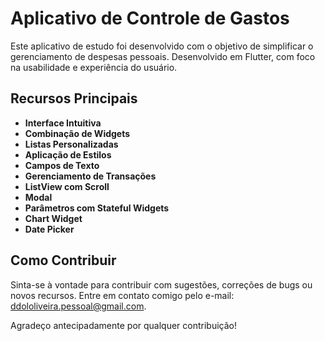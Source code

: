 # Aplicativo de Controle de Gastos

Este aplicativo de estudo foi desenvolvido com o objetivo de simplificar o gerenciamento de despesas pessoais. 
Desenvolvido em Flutter, com foco na usabilidade e experiência do usuário.

## Recursos Principais

- **Interface Intuitiva**
- **Combinação de Widgets**
- **Listas Personalizadas**
- **Aplicação de Estilos**
- **Campos de Texto**
- **Gerenciamento de Transações**
- **ListView com Scroll**
- **Modal**
- **Parâmetros com Stateful Widgets**
- **Chart Widget**
- **Date Picker**

## Como Contribuir

Sinta-se à vontade para contribuir com sugestões, correções de bugs ou novos recursos. Entre em contato comigo pelo e-mail: [ddololiveira.pessoal@gmail.com](mailto:ddololiveira.pessoal@gmail.com).

Agradeço antecipadamente por qualquer contribuição!
